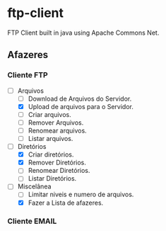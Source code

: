 # ftp-client
FTP Client built in java using Apache Commons Net.

## Afazeres
### Cliente FTP
-[ ] Arquivos
  -[ ] Download de Arquivos do Servidor.
  -[x] Upload de arquivos para o Servidor.
  -[ ] Criar arquivos.
  -[ ] Remover Arquivos. 
  -[ ] Renomear arquivos.
  -[ ] Listar arquivos. 
-[ ] Diretórios
  -[x] Criar diretórios.
  -[x] Remover Diretórios.
  -[ ] Renomear Diretórios.
  -[ ] Listar Diretórios.
-[ ] Miscelânea
  -[ ] Limitar niveis e numero de arquivos.
  -[x] Fazer a Lista de afazeres.

### Cliente EMAIL
